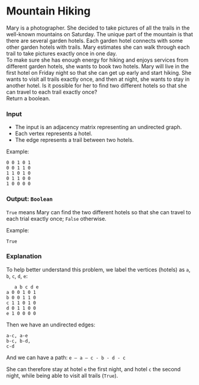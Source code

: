 # Mountain Hiking

Mary is a photographer. She decided to take pictures of all the trails in the well-known 
mountains on Saturday. The unique part of the mountain is that there are several garden hotels. 
Each garden hotel connects with some other garden hotels with trails. Mary estimates she can walk 
through each trail to take pictures exactly once in one day.   
To make sure she has enough energy for hiking and enjoys services from different garden hotels, 
she wants to book two hotels. Mary will live in the first hotel on Friday night so that she can 
get up early and start hiking. She wants to visit all trails exactly once, and then at night, 
she wants to stay in another hotel.
Is it possible for her to find two different hotels so that she can travel to each trail exactly once?   
Return a boolean.


### Input
* The input is an adjacency matrix representing an undirected graph.  
* Each vertex represents a hotel. 
* The edge represents a trail between two hotels.

Example:
``` 
0 0 1 0 1
0 0 1 1 0
1 1 0 1 0
0 1 1 0 0
1 0 0 0 0
```
    
### Output: `Boolean`
`True` means Mary can find the two different 
hotels so that she can travel to each trial exactly once; `False` otherwise.

Example:
``` 
True
```
 

### Explanation
To help better understand this problem, we label the vertices (hotels) as `a`, `b`, `c`, `d`, `e`:
``` 
   a b c d e
a 0 0 1 0 1
b 0 0 1 1 0
c 1 1 0 1 0
d 0 1 1 0 0
e 1 0 0 0 0  
```

Then we have an undirected edges: 
``` 
a-c, a-e
b-c, b-d, 
c-d
```

And we can have a path: `e – a – c - b - d - c`

She can therefore stay at hotel `e` the first night, and 
hotel `c` the second night, while being able to visit all trails (`True`). 
